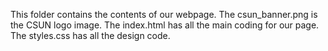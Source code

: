 This folder contains the contents of our webpage.
The csun_banner.png is the CSUN logo image.
The index.html has all the main coding for our page.
The styles.css has all the design code.
